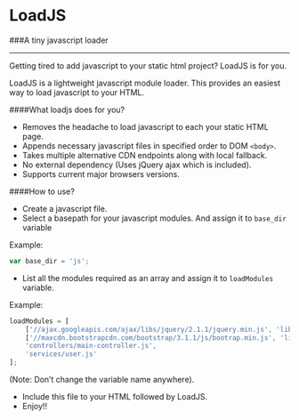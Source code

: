 LoadJS
======
###A tiny javascript loader
- - - - - - -

Getting tired to add javascript to your static html project? LoadJS is for you.

LoadJS is a lightweight javascript module loader. This provides an easiest way to load javascript to your HTML.

####What loadjs does for you?
- Removes the headache to load javascript to each your static HTML page.
- Appends necessary javascript files in specified order to DOM `<body>`.
- Takes multiple alternative CDN endpoints along with local fallback.
- No external dependency (Uses jQuery ajax which is included).
- Supports current major browsers versions.

####How to use?
- Create a javascript file. 
- Select a basepath for your javascript modules. And assign it to `base_dir` variable

Example:

```javascript
var base_dir = 'js';
```

- List all the modules required as an array and assign it to `loadModules` variable.
 
Example: 

```javascript
loadModules = [
    ['//ajax.googleapis.com/ajax/libs/jquery/2.1.1/jquery.min.js', 'lib/jquery-2.1.1.min.js'],
    ['//maxcdn.bootstrapcdn.com/bootstrap/3.1.1/js/bootrap.min.js', 'lib/bootstrap.min.js'],
    'controllers/main-controller.js',
    'services/user.js'
];
```
(Note: Don’t change the variable name anywhere).

- Include this file to your HTML followed by LoadJS.
- Enjoy!!
